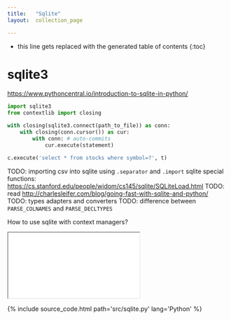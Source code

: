```yaml
---
title:   "Sqlite"
layout:  collection_page

---
```


* this line gets replaced with the generated table of contents
{:toc}

# sqlite3

<https://www.pythoncentral.io/introduction-to-sqlite-in-python/>

``` Python
import sqlite3
from contextlib import closing

with closing(sqlite3.connect(path_to_file)) as conn:
    with closing(conn.cursor()) as cur:
        with conn: # auto-commits
            cur.execute(statement)
```

``` Python
c.execute('select * from stocks where symbol=?', t)
```

TODO: importing csv into sqlite using `.separator` and `.import` sqlite special functions: <https://cs.stanford.edu/people/widom/cs145/sqlite/SQLiteLoad.html>
TODO: read <http://charlesleifer.com/blog/going-fast-with-sqlite-and-python/>
TODO: types adapters and converters
TODO: difference between `PARSE_COLNAMES` and `PARSE_DECLTYPES`


How to use sqlite with context managers?


<iframe class="autoresize" src="{{ site.superlearn_url }}/ht/asdf2?deckname=python -- sqlite">
    <p>Your browser does not support iframes.</p>
</iframe>



{% include source_code.html path='src/sqlite.py' lang='Python' %}



